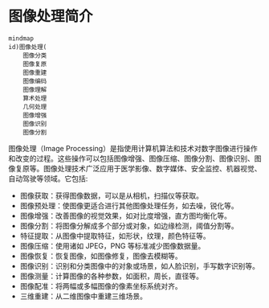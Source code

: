 # 图像处理简介

```{mermaid}
mindmap
id)图像处理(
    图像分类
    图像复原
    图像重建
    图像编码
    图像理解
    算术处理
    几何处理
    图像增强
    图像识别
    图像分割
```

图像处理（Image Processing）是指使用计算机算法和技术对数字图像进行操作和改变的过程。这些操作可以包括图像增强、图像压缩、图像分割、图像识别、图像复原等。图像处理技术广泛应用于医学影像、数字媒体、安全监控、机器视觉、自动驾驶等领域。它包括:

- 图像获取：获得图像数据，可以是从相机，扫描仪等获取。
- 图像预处理：使图像更适合进行其他图像处理任务，如去噪，锐化等。
- 图像增强：改善图像的视觉效果，如对比度增强，直方图均衡化等。
- 图像分割：将图像分解成多个部分或对象，如边缘检测，阈值分割等。
- 特征提取：从图像中提取特征，如形状，纹理，颜色特征等。
- 图像压缩：使用诸如 JPEG，PNG 等标准减少图像数据量。
- 图像恢复：恢复图像，如图像修复，图像去模糊等。
- 图像识别：识别和分类图像中的对象或场景，如人脸识别，手写数字识别等。
- 图像测量：计算图像的各种参数，如面积，周长，直径等。
- 图像配准：将两幅或多幅图像的像素坐标系统对齐。
- 三维重建：从二维图像中重建三维场景。
